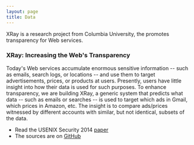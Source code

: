 ```yaml
---
layout: page
title: Data
---
```


<p class="message">
  XRay is a research project from Columbia University, the promotes
  transparency for Web services.
</p>

### XRay: Increasing the Web's Transparency

Today's Web services accumulate enormous
sensitive information -- such as emails, search logs, or locations -- and use
them to target advertisements, prices, or products at users. Presently, users
have little insight into how their data is used for such purposes. To enhance
transparency, we are building XRay, a generic system that predicts what data --
such as emails or searches -- is used to target which ads in Gmail, which prices
in Amazon, etc.
The insight is to compare ads/prices witnessed by different accounts with
similar, but not identical, subsets of the data.

* Read the USENIX Security 2014 [paper](/public/xray.pdf)
* The sources are on [GitHub](https://github.com/MatLecu/xray)

